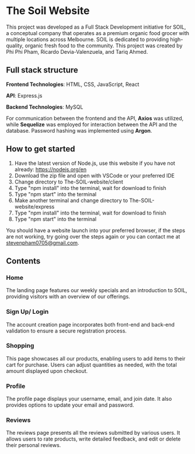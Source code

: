 # The Soil Website
This project was developed as a Full Stack Development initiative for SOIL, a conceptual company that operates as a premium organic food grocer with multiple locations across Melbourne. SOIL is dedicated to providing high-quality, organic fresh food to the community. This project was created by Phi Phi Pham, Ricardo Devia-Valenzuela, and Tariq Ahmed.

## Full stack structure
**Frontend Technologies**: HTML, CSS, JavaScript, React

**API**: Express.js

**Backend Technologies**: MySQL

For communication between the frontend and the API, **Axios** was utilized, while **Sequelize** was employed for interaction between the API and the database. Password hashing was implemented using **Argon**.

## How to get started
1. Have the latest version of Node.js, use this website if you have not already: https://nodejs.org/en
2. Download the zip file and open with VSCode or your preferred IDE
3. Change directory to The-SOIL-website/client
4. Type "npm install" into the terminal, wait for download to finish
5. Type "npm start" into the terminal
6. Make another terminal and change directory to The-SOIL-website/express
7. Type "npm install" into the terminal, wait for download to finish
8. Type "npm start" into the terminal

You should have a website launch into your preferred browser, if the steps are not working, try going over the steps again or you can contact me at stevenpham0705@gmail.com.
## Contents
### Home 
The landing page features our weekly specials and an introduction to SOIL, providing visitors with an overview of our offerings.

### Sign Up/ Login 
The account creation page incorporates both front-end and back-end validation to ensure a secure registration process.

### Shopping
This page showcases all our products, enabling users to add items to their cart for purchase. Users can adjust quantities as needed, with the total amount displayed upon checkout.

### Profile
The profile page displays your username, email, and join date. It also provides options to update your email and password.

### Reviews 
The reviews page presents all the reviews submitted by various users. It allows users to rate products, write detailed feedback, and edit or delete their personal reviews.


